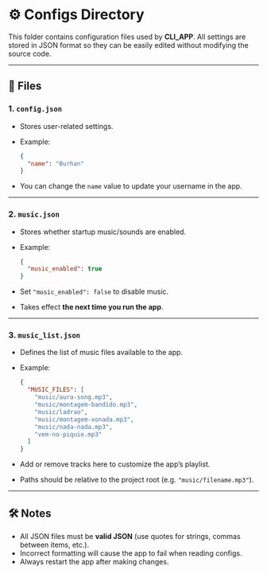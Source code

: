 # ⚙️ Configs Directory

This folder contains configuration files used by **CLI_APP**.
All settings are stored in JSON format so they can be easily edited without modifying the source code.

---

## 📂 Files

### 1. `config.json`

* Stores user-related settings.
* Example:

  ```json
  {
    "name": "Burhan"
  }
  ```
* You can change the `name` value to update your username in the app.

---

### 2. `music.json`

* Stores whether startup music/sounds are enabled.
* Example:

  ```json
  {
    "music_enabled": true
  }
  ```
* Set `"music_enabled": false` to disable music.
* Takes effect **the next time you run the app**.

---

### 3. `music_list.json`

* Defines the list of music files available to the app.
* Example:

  ```json
  {
    "MUSIC_FILES": [
      "music/aura-song.mp3",
      "music/montagem-bandido.mp3",
      "music/ladrao",
      "music/montagem-xonada.mp3",
      "music/nada-nada.mp3",
      "vem-no-piquie.mp3"
    ]
  }
  ```
* Add or remove tracks here to customize the app’s playlist.
* Paths should be relative to the project root (e.g. `"music/filename.mp3"`).

---

## 🛠️ Notes

* All JSON files must be **valid JSON** (use quotes for strings, commas between items, etc.).
* Incorrect formatting will cause the app to fail when reading configs.
* Always restart the app after making changes.
